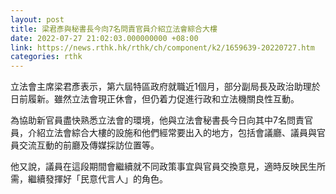 ```yaml
---
layout: post
title: 梁君彥與秘書長今向7名問責官員介紹立法會綜合大樓
date: 2022-07-27 21:02:03.000000000 +08:00
link: https://news.rthk.hk/rthk/ch/component/k2/1659639-20220727.htm
categories: rthk
---
```


立法會主席梁君彥表示，第六屆特區政府就職近1個月，部分副局長及政治助理於日前履新。雖然立法會現正休會，但仍着力促進行政和立法機關良性互動。

為協助新官員盡快熟悉立法會的環境，他與立法會秘書長今日向其中7名問責官員，介紹立法會綜合大樓的設施和他們經常要出入的地方，包括會議廳、議員與官員交流互動的前廳及傳媒採訪位置等。

他又說，議員在這段期間會繼續就不同政策事宜與官員交換意見，適時反映民生所需，繼續發揮好「民意代言人」的角色。
